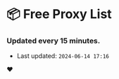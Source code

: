 # :package: Free Proxy List
### Updated every 15 minutes.

- Last updated: `2024-06-14 17:16`

:heart:
